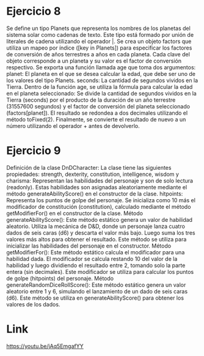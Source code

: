 # Ejercicio 8
Se define un tipo Planets que representa los nombres de los planetas del sistema solar como cadenas de texto. Este tipo está formado por unión de literales de cadena utilizando el operador |.
Se crea un objeto factors que utiliza un mapeo por índice ([key in Planets]) para especificar los factores de conversión de años terrestres a años en cada planeta. Cada clave del objeto corresponde a un planeta y su valor es el factor de conversión respectivo.
Se exporta una función llamada age que toma dos argumentos:
planet: El planeta en el que se desea calcular la edad, que debe ser uno de los valores del tipo Planets.
seconds: La cantidad de segundos vividos en la Tierra.
Dentro de la función age, se utiliza la fórmula para calcular la edad en el planeta seleccionado:
Se divide la cantidad de segundos vividos en la Tierra (seconds) por el producto de la duración de un año terrestre (31557600 segundos) y el factor de conversión del planeta seleccionado (factors[planet]).
El resultado se redondea a dos decimales utilizando el método toFixed(2).
Finalmente, se convierte el resultado de nuevo a un número utilizando el operador + antes de devolverlo.
# Ejercicio 9
Definición de la clase DnDCharacter: La clase tiene las siguientes propiedades:
strength, dexterity, constitution, intelligence, wisdom y charisma: Representan las habilidades del personaje y son de solo lectura (readonly). Estas habilidades son asignadas aleatoriamente mediante el método generateAbilityScore() en el constructor de la clase.
hitpoints: Representa los puntos de golpe del personaje. Se inicializa como 10 más el modificador de constitución (constitution), calculado mediante el método getModifierFor() en el constructor de la clase.
Método generateAbilityScore(): Este método estático genera un valor de habilidad aleatorio. Utiliza la mecánica de D&D, donde un personaje lanza cuatro dados de seis caras (d6) y descarta el valor más bajo. Luego suma los tres valores más altos para obtener el resultado. Este método se utiliza para inicializar las habilidades del personaje en el constructor.
Método getModifierFor(): Este método estático calcula el modificador para una habilidad dada. El modificador se calcula restando 10 del valor de la habilidad y luego dividiendo el resultado entre 2, tomando solo la parte entera (sin decimales). Este modificador se utiliza para calcular los puntos de golpe (hitpoints) del personaje.
Método generateRandomDiceRollScore(): Este método estático genera un valor aleatorio entre 1 y 6, simulando el lanzamiento de un dado de seis caras (d6). Este método se utiliza en generateAbilityScore() para obtener los valores de los dados.
# Link
https://youtu.be/jAq5EmgafYY